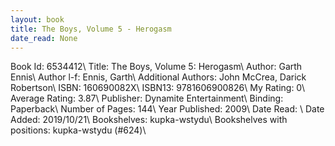 ```yaml
---
layout: book
title: The Boys, Volume 5 - Herogasm
date_read: None
---
```


Book Id: 6534412\ 
Title: The Boys, Volume 5: Herogasm\ 
Author: Garth Ennis\ 
Author l-f: Ennis, Garth\ 
Additional Authors: John McCrea, Darick Robertson\ 
ISBN: 160690082X\ 
ISBN13: 9781606900826\ 
My Rating: 0\ 
Average Rating: 3.87\ 
Publisher: Dynamite Entertainment\ 
Binding: Paperback\ 
Number of Pages: 144\ 
Year Published: 2009\ 
Date Read: \ 
Date Added: 2019/10/21\ 
Bookshelves: kupka-wstydu\ 
Bookshelves with positions: kupka-wstydu (#624)\ 

